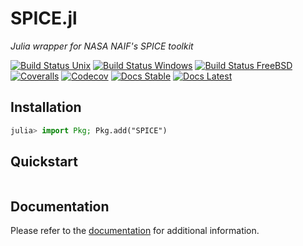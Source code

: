 # SPICE.jl

*Julia wrapper for NASA NAIF's SPICE toolkit*

[![Build Status Unix][travis-badge]][travis-url] [![Build Status Windows][av-badge]][av-url] [![Build Status FreeBSD][cirrus-badge]][cirrus-url] [![Coveralls][coveralls-badge]][coveralls-url] [![Codecov][codecov-badge]][codecov-url] [![Docs Stable][docs-badge-stable]][docs-url-stable] [![Docs Latest][docs-badge-dev]][docs-url-dev]

## Installation

```julia
julia> import Pkg; Pkg.add("SPICE")
```

## Quickstart

```julia
```

## Documentation

Please refer to the [documentation][docs-url-stable] for additional information.

[travis-badge]: https://travis-ci.org/JuliaAstro/SPICE.jl.svg?branch=master
[travis-url]: https://travis-ci.org/JuliaAstro/SPICE.jl
[av-badge]: https://ci.appveyor.com/api/projects/status/rv89bw5tl1bfqo7h?svg=true
[av-url]: https://ci.appveyor.com/project/helgee/spice-jl
[cirrus-badge]: https://api.cirrus-ci.com/github/JuliaAstro/SPICE.jl.svg
[cirrus-url]: https://cirrus-ci.com/github/JuliaAstro/SPICE.jl
[coveralls-badge]: https://coveralls.io/repos/github/JuliaAstro/SPICE.jl/badge.svg?branch=master
[coveralls-url]: https://coveralls.io/github/JuliaAstro/SPICE.jl?branch=master
[codecov-badge]: http://codecov.io/github/JuliaAstro/SPICE.jl/coverage.svg?branch=master
[codecov-url]: http://codecov.io/github/JuliaAstro/SPICE.jl?branch=master
[docs-badge-dev]: https://img.shields.io/badge/docs-dev-blue.svg
[docs-url-dev]: https://juliaastro.github.io/SPICE.jl/dev
[docs-badge-stable]: https://img.shields.io/badge/docs-stable-blue.svg
[docs-url-stable]: https://juliaastro.github.io/SPICE.jl/stable
